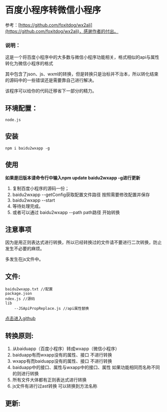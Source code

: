 # 百度小程序转微信小程序 

参考：[https://github.com/foxitdog/wx2ali](https://github.com/foxitdog/wx2ali)，感谢作者的付出。

### 说明：

这是一个将百度小程序中的大多数与微信小程序功能相关，格式相似的api与属性转化为微信小程序的格式

其中包含了json、js、wxml的转换，但是转换只是治标并不治本，所以转化结束的源码中的一些错误还是需要靠自己进行解决。

该程序可以给你的代码迁移省下一部分的精力。

## 环境配置： 

	node.js

## 安装 

	npm i baidu2wxapp -g

## 使用 

**如果是旧版本请命令行中输入npm update baidu2wxapp -g进行更新**

1. 	复制百度小程序的源码一份；
1. 	baidu2wxapp --getConfig获取配置文件路径 按照需要修改配置并保存
1.  baidu2wxapp --start
1. 	等待处理完成。
1. 或者可以通过 baidu2wxapp --path path路径   开始转换
	
	
## 注意事项 

因为是用正则表达式进行转换，所以已经转换过的文件请不要进行二次转换，防止发生不必要的麻烦。

多发生在js文件中。

## 文件: 
	
	baidu2wxapp.txt //配置
 	package.json
	ndex.js //源码
	lib
    	--JSApiPropReplace.js //api属性替换

[点击进入github](https://github.com/kujian/baidu2wxapp "baidu2wxapp转换")

## 转换原则: 

1. 从baiduapp（百度小程序）转成wxapp（微信小程序）
2. baiduapp有而wxapp没有的属性、接口 不进行转换	
3. wxapp有而baiduapp没有的属性、接口 不进行转换	
4. baiduapp中的接口、属性与wxapp中的接口、属性 如果功能相同而名称不同的则进行转换
5. 所有文件大体都有正则表达式进行转换
6. js文件有进行过ast转换 可以转换到方法名称

## 更新: 
	

